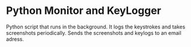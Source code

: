 # Python Monitor and KeyLogger
Python script that runs in the background. It logs the keystrokes and takes screenshots periodically.
Sends the screenshots and keylogs to an email adress.